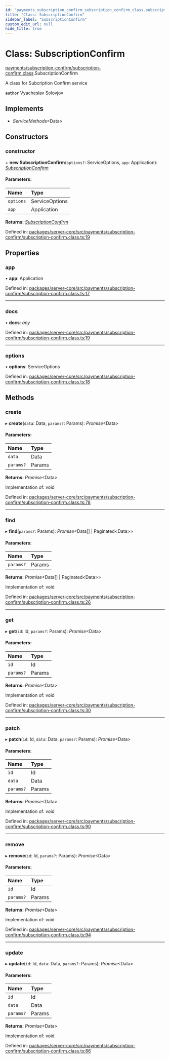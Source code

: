 ```yaml
---
id: "payments_subscription_confirm_subscription_confirm_class.subscriptionconfirm"
title: "Class: SubscriptionConfirm"
sidebar_label: "SubscriptionConfirm"
custom_edit_url: null
hide_title: true
---
```


# Class: SubscriptionConfirm

[payments/subscription-confirm/subscription-confirm.class](../modules/payments_subscription_confirm_subscription_confirm_class.md).SubscriptionConfirm

A class for Subcription Confirm  service

**`author`** Vyacheslav Solovjov

## Implements

* *ServiceMethods*<Data\>

## Constructors

### constructor

\+ **new SubscriptionConfirm**(`options?`: ServiceOptions, `app`: Application): [*SubscriptionConfirm*](payments_subscription_confirm_subscription_confirm_class.subscriptionconfirm.md)

#### Parameters:

Name | Type |
:------ | :------ |
`options` | ServiceOptions |
`app` | Application |

**Returns:** [*SubscriptionConfirm*](payments_subscription_confirm_subscription_confirm_class.subscriptionconfirm.md)

Defined in: [packages/server-core/src/payments/subscription-confirm/subscription-confirm.class.ts:19](https://github.com/xr3ngine/xr3ngine/blob/716a06460/packages/server-core/src/payments/subscription-confirm/subscription-confirm.class.ts#L19)

## Properties

### app

• **app**: Application

Defined in: [packages/server-core/src/payments/subscription-confirm/subscription-confirm.class.ts:17](https://github.com/xr3ngine/xr3ngine/blob/716a06460/packages/server-core/src/payments/subscription-confirm/subscription-confirm.class.ts#L17)

___

### docs

• **docs**: *any*

Defined in: [packages/server-core/src/payments/subscription-confirm/subscription-confirm.class.ts:19](https://github.com/xr3ngine/xr3ngine/blob/716a06460/packages/server-core/src/payments/subscription-confirm/subscription-confirm.class.ts#L19)

___

### options

• **options**: ServiceOptions

Defined in: [packages/server-core/src/payments/subscription-confirm/subscription-confirm.class.ts:18](https://github.com/xr3ngine/xr3ngine/blob/716a06460/packages/server-core/src/payments/subscription-confirm/subscription-confirm.class.ts#L18)

## Methods

### create

▸ **create**(`data`: Data, `params?`: Params): *Promise*<Data\>

#### Parameters:

Name | Type |
:------ | :------ |
`data` | Data |
`params?` | Params |

**Returns:** *Promise*<Data\>

Implementation of: void

Defined in: [packages/server-core/src/payments/subscription-confirm/subscription-confirm.class.ts:78](https://github.com/xr3ngine/xr3ngine/blob/716a06460/packages/server-core/src/payments/subscription-confirm/subscription-confirm.class.ts#L78)

___

### find

▸ **find**(`params?`: Params): *Promise*<Data[] \| Paginated<Data\>\>

#### Parameters:

Name | Type |
:------ | :------ |
`params?` | Params |

**Returns:** *Promise*<Data[] \| Paginated<Data\>\>

Implementation of: void

Defined in: [packages/server-core/src/payments/subscription-confirm/subscription-confirm.class.ts:26](https://github.com/xr3ngine/xr3ngine/blob/716a06460/packages/server-core/src/payments/subscription-confirm/subscription-confirm.class.ts#L26)

___

### get

▸ **get**(`id`: Id, `params?`: Params): *Promise*<Data\>

#### Parameters:

Name | Type |
:------ | :------ |
`id` | Id |
`params?` | Params |

**Returns:** *Promise*<Data\>

Implementation of: void

Defined in: [packages/server-core/src/payments/subscription-confirm/subscription-confirm.class.ts:30](https://github.com/xr3ngine/xr3ngine/blob/716a06460/packages/server-core/src/payments/subscription-confirm/subscription-confirm.class.ts#L30)

___

### patch

▸ **patch**(`id`: Id, `data`: Data, `params?`: Params): *Promise*<Data\>

#### Parameters:

Name | Type |
:------ | :------ |
`id` | Id |
`data` | Data |
`params?` | Params |

**Returns:** *Promise*<Data\>

Implementation of: void

Defined in: [packages/server-core/src/payments/subscription-confirm/subscription-confirm.class.ts:90](https://github.com/xr3ngine/xr3ngine/blob/716a06460/packages/server-core/src/payments/subscription-confirm/subscription-confirm.class.ts#L90)

___

### remove

▸ **remove**(`id`: Id, `params?`: Params): *Promise*<Data\>

#### Parameters:

Name | Type |
:------ | :------ |
`id` | Id |
`params?` | Params |

**Returns:** *Promise*<Data\>

Implementation of: void

Defined in: [packages/server-core/src/payments/subscription-confirm/subscription-confirm.class.ts:94](https://github.com/xr3ngine/xr3ngine/blob/716a06460/packages/server-core/src/payments/subscription-confirm/subscription-confirm.class.ts#L94)

___

### update

▸ **update**(`id`: Id, `data`: Data, `params?`: Params): *Promise*<Data\>

#### Parameters:

Name | Type |
:------ | :------ |
`id` | Id |
`data` | Data |
`params?` | Params |

**Returns:** *Promise*<Data\>

Implementation of: void

Defined in: [packages/server-core/src/payments/subscription-confirm/subscription-confirm.class.ts:86](https://github.com/xr3ngine/xr3ngine/blob/716a06460/packages/server-core/src/payments/subscription-confirm/subscription-confirm.class.ts#L86)
